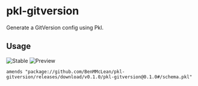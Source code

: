 # pkl-gitversion

Generate a GitVersion config using Pkl.

## Usage
![Stable](https://img.shields.io/github/v/release/BenMMcLean/pkl-gitversion?label=Stable)
![Preview](https://img.shields.io/github/v/release/BenMMcLean/pkl-gitversion?label=Preview&include_prereleases)

```pkl
amends "package://github.com/BenMMcLean/pkl-gitversion/releases/download/v0.1.0/pkl-gitversion@0.1.0#/schema.pkl"
```
